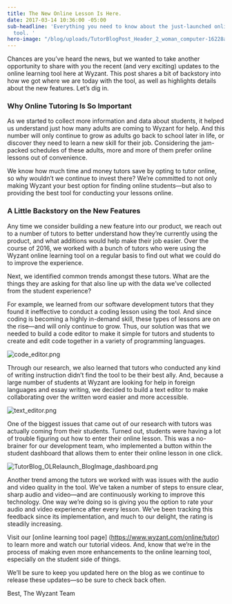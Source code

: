 ```yaml
---
title: The New Online Lesson Is Here.
date: 2017-03-14 10:36:00 -05:00
sub-headline: 'Everything you need to know about the just-launched online learning
  tool. '
hero-image: "/blog/uploads/TutorBlogPost_Header_2_woman_computer-16228a.jpg"
---
```


Chances are you’ve heard the news, but we wanted to take another opportunity to share with you the recent (and very exciting) updates to the online learning tool here at Wyzant. This post shares a bit of backstory into how we got where we are today with the tool, as well as highlights details about the new features. Let’s dig in.

### Why Online Tutoring Is So Important
As we started to collect more information and data about students, it helped us understand just how many adults are coming to Wyzant for help. And this number will only continue to grow as adults go back to school later in life, or discover they need to learn a new skill for their job. 
Considering the jam-packed schedules of these adults, more and more of them prefer online lessons out of convenience. 

We know how much time and money tutors save by opting to tutor online, so why wouldn’t we continue to invest there? We’re committed to not only making Wyzant your best option for finding online students—but also to providing the best tool for conducting your lessons online.

### A Little Backstory on the New Features

Any time we consider building a new feature into our product, we reach out to a number of tutors to better understand how they’re currently using the product, and what additions would help make their job easier.
Over the course of 2016, we worked with a bunch of tutors who were using the Wyzant online learning tool on a regular basis to find out what we could do to improve the experience. 

Next, we identified common trends amongst these tutors. What are the things they are asking for that also line up with the data we’ve collected from the student experience?

For example, we learned from our software development tutors that they found it ineffective to conduct a coding lesson using the tool. And since coding is becoming a highly in-demand skill, these types of lessons are on the rise—and will only continue to grow. Thus, our solution was that we needed to build a code editor to make it simple for tutors and students to create and edit code together in a variety of programming languages.  

![code_editor.png](/blog/uploads/code_editor.png)

Through our research, we also learned that tutors who conducted any kind of writing instruction didn’t find the tool to be their best ally. And, because a large number of students at Wyzant are looking for help in foreign languages and essay writing, we decided to build a text editor to make collaborating over the written word easier and more accessible.  

![text_editor.png](/blog/uploads/text_editor.png)

One of the biggest issues that came out of our research with tutors was actually coming from their students. Turned out, students were having a lot of trouble figuring out how to enter their online lesson. This was a no-brainer for our development team, who implemented a button within the student dashboard that allows them to enter their online lesson in one click.

![TutorBlog_OLRelaunch_BlogImage_dashboard.png](/blog/uploads/TutorBlog_OLRelaunch_BlogImage_dashboard.png)

Another trend among the tutors we worked with was issues with the audio and video quality in the tool. We’ve taken a number of steps to ensure clear, sharp audio and video—and are continuously working to improve this technology. One way we’re doing so is giving you the option to rate your audio and video experience after every lesson. We’ve been tracking this feedback since its implementation, and much to our delight, the rating is steadily increasing.

Visit our [online learning tool page] (https://www.wyzant.com/online/tutor) to learn more and watch our tutorial videos. And, know that we’re in the process of making even more enhancements to the online learning tool, especially on the student side of things. 

We’ll be sure to keep you updated here on the blog as we continue to release these updates—so be sure to check back often.

Best,
The Wyzant Team


